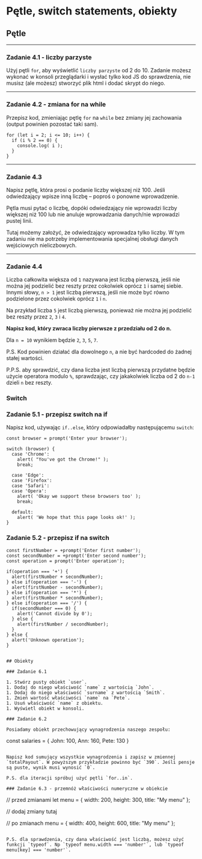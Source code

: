 # Pętle, switch statements, obiekty

## Pętle

---

### Zadanie 4.1 - liczby parzyste

Użyj pętli `for`, aby wyświetlić `liczby parzyste` od 2 do 10.
Zadanie możesz wykonać w konsoli przeglądarki i wysłać tylko kod JS do sprawdzenia, nie musisz (ale możesz) stworzyć plik html i dodać skrypt do niego.

---

### Zadanie 4.2 - zmiana for na while

Przepisz kod, zmieniając pętlę `for` na `while` bez zmiany jej zachowania (output powinien pozostać taki sam).

```
for (let i = 2; i <= 10; i++) {
  if (i % 2 == 0) {
    console.log( i );
  }
}
```

---

### Zadanie 4.3

Napisz pętlę, która prosi o podanie liczby większej niż 100. Jeśli odwiedzający wpisze inną liczbę – poproś o ponowne wprowadzenie.

Pętla musi pytać o liczbę, dopóki odwiedzający nie wprowadzi liczby większej niż 100 lub nie anuluje wprowadzania danych/nie wprowadzi pustej linii.

Tutaj możemy założyć, że odwiedzający wprowadza tylko liczby. W tym zadaniu nie ma potrzeby implementowania specjalnej obsługi danych wejściowych nieliczbowych.

---

### Zadanie 4.4

Liczba całkowita większa od `1` nazywana jest liczbą pierwszą, jeśli nie można jej podzielić bez reszty przez cokolwiek oprócz `1` i samej siebie. Innymi słowy, `n > 1` jest liczbą pierwszą, jeśli nie może być równo podzielone przez cokolwiek oprócz `1` i `n`.

Na przykład liczba `5` jest liczbą pierwszą, ponieważ nie można jej podzielić bez reszty przez `2`, `3` i `4`.

**Napisz kod, który zwraca liczby pierwsze z przedziału od 2 do n.**

Dla `n = 10` wynikiem będzie `2`, `3`, `5`, `7`.

P.S. Kod powinien działać dla dowolnego `n`, a nie być hardcoded do żadnej stałej wartości.

P.P.S. aby sprawdzić, czy dana liczba jest liczbą pierwszą przydatne będzie użycie operatora modulo `%`, sprawdzając, czy jakakolwiek liczba od 2 do `n-1` dzieli `n` bez reszty.

### Switch

### Zadanie 5.1 - przepisz switch na if

Napisz kod, używając `if..else`, który odpowiadałby następującemu `switch`:

```
const browser = prompt('Enter your browser');

switch (browser) {
  case 'Chrome':
    alert( "You've got the Chrome!" );
    break;

  case 'Edge':
  case 'Firefox':
  case 'Safari':
  case 'Opera':
    alert( 'Okay we support these browsers too' );
    break;

  default:
    alert( 'We hope that this page looks ok!' );
}
```

### Zadanie 5.2 - przepisz if na switch

```
const firstNumber = +prompt('Enter first number');
const secondNumber = +prompt('Enter second number');
const operation = prompt('Enter operation');

if(operation === '+') {
  alert(firstNumber + secondNumber);
} else if(operation === '-') {
  alert(firstNumber - secondNumber);
} else if(operation === '*') {
  alert(firstNumber * secondNumber);
} else if(operation === '/') {
  if(secondNumber === 0) {
    alert('Cannot divide by 0');
  } else {
    alert(firstNumber / secondNumber);
  }
} else {
  alert('Unknown operation');
}
```

```

## Obiekty

### Zadanie 6.1

1. Stwórz pusty obiekt `user`.
1. Dodaj do niego właściwość `name` z wartością `John`.
1. Dodaj do niego właściwość `surname` z wartością `Smith`.
1. Zmień wartość właściwości `name` na `Pete`.
1. Usuń właściwość `name` z obiektu.
1. Wyświetl obiekt w konsoli.

### Zadanie 6.2

Posiadamy obiekt przechowujący wynagrodzenia naszego zespołu:

```

const salaries = {
John: 100,
Ann: 160,
Pete: 130
}

```

Napisz kod sumujący wszystkie wynagrodzenia i zapisz w zmiennej `totalPayout`. W powyższym przykładzie powinno być `390`. Jeśli pensje są puste, wynik musi wynosić `0`.

P.S. dla iteracji spróbuj użyć pętli `for..in`.

### Zadanie 6.3 - przemnóż właściwości numeryczne w obiekcie

```

// przed zmianami
let menu = {
width: 200,
height: 300,
title: "My menu"
};

// dodaj zmiany tutaj

// po zmianach
menu = {
width: 400,
height: 600,
title: "My menu"
};

```

P.S. dla sprawdzenia, czy dana właściwość jest liczbą, możesz użyć funkcji `typeof`. Np `typeof menu.width === 'number'`, lub `typeof menu[key] === 'number'`.
```
